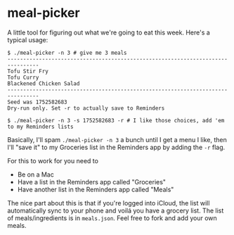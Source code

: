 # meal-picker
A little tool for figuring out what we're going to eat this week.
Here's a typical usage:
```
$ ./meal-picker -n 3 # give me 3 meals
--------------------------------------------------------------------------------
Tofu Stir Fry
Tofu Curry
Blackened Chicken Salad
--------------------------------------------------------------------------------
Seed was 1752582683
Dry-run only. Set -r to actually save to Reminders

$ ./meal-picker -n 3 -s 1752582683 -r # I like those choices, add 'em to my Reminders lists
```

Basically, I'll spam `./meal-picker -n 3` a bunch until I get a menu I like,
then I'll "save it" to my Groceries list in the Reminders app by adding the
`-r` flag.

For this to work for you need to
- Be on a Mac
- Have a list in the Reminders app called "Groceries"
- Have another list in the Reminders app called "Meals"

The nice part about this is that if you're logged into iCloud, the list will
automatically sync to your phone and voilá you have a grocery list. The list of
meals/ingredients is in `meals.json`. Feel free to fork and add your own meals.
